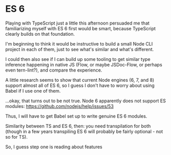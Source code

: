# ES 6

Playing with TypeScript just a little this afternoon persuaded me that
familiarizing myself with ES 6 first would be smart, because TypeScript clearly
builds on that foundation.

I'm beginning to think it would be instructive to build a small Node CLI
project in each of them, just to see what's similar and what's different.

I could then also see if I can build up some tooling to get similar type
inference happening in native JS (Flow, or maybe JSDoc-Flow, or perhaps even
tern-lint?), and compare the experience.

A little research seems to show that current Node engines (6, 7, and 8) support
almost all of ES 6, so I guess I don't have to worry about using Babel if I use
one of them.

...okay, that turns out to be not true. Node 6 apparently does not support ES
modules: https://github.com/nodejs/help/issues/53

Thus, I will have to get Babel set up to write genuine ES 6 modules.

Similarity between TS and ES 6, then: you need transpilation for both (though
in a few years transpiling ES 6 will probably be fairly optional - not so for
TS).



So, I guess step one is reading about features
